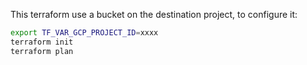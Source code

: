 This terraform use a bucket on the destination project, to configure it: 

```bash 
export TF_VAR_GCP_PROJECT_ID=xxxx
terraform init
terraform plan
```
